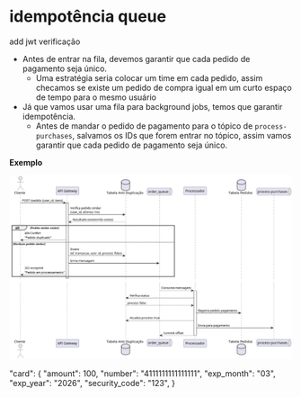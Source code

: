 # idempotência queue

add jwt verificação

- Antes de entrar na fila, devemos garantir que cada pedido de pagamento seja único.
  - Uma estratégia seria colocar um time em cada pedido, assim checamos se existe um pedido de compra igual em um curto espaço de tempo para o mesmo usuário
- Já que vamos usar uma fila para background jobs, temos que garantir idempotência.
  - Antes de mandar o pedido de pagamento para o tópico de `process-purchases`, salvamos os IDs que forem entrar no tópico, assim vamos garantir que cada pedido de pagamento seja único.

**Exemplo**

![uml](./docs/process_purchases_flow.png)

"card": {
"amount": 100,
"number": "4111111111111111",
"exp_month": "03",
"exp_year": "2026",
"security_code": "123",
}

